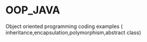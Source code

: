 # OOP_JAVA
Object oriented programming coding examples ( inheritance,encapsulation,polymorphism,abstract class)
